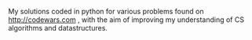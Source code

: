 My solutions coded in python for various problems found on http://codewars.com , with the aim of improving my understanding of CS algorithms and datastructures.
